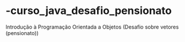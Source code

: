 # -curso_java_desafio_pensionato
Introdução à Programação Orientada a Objetos (Desafio sobre vetores (pensionato))

